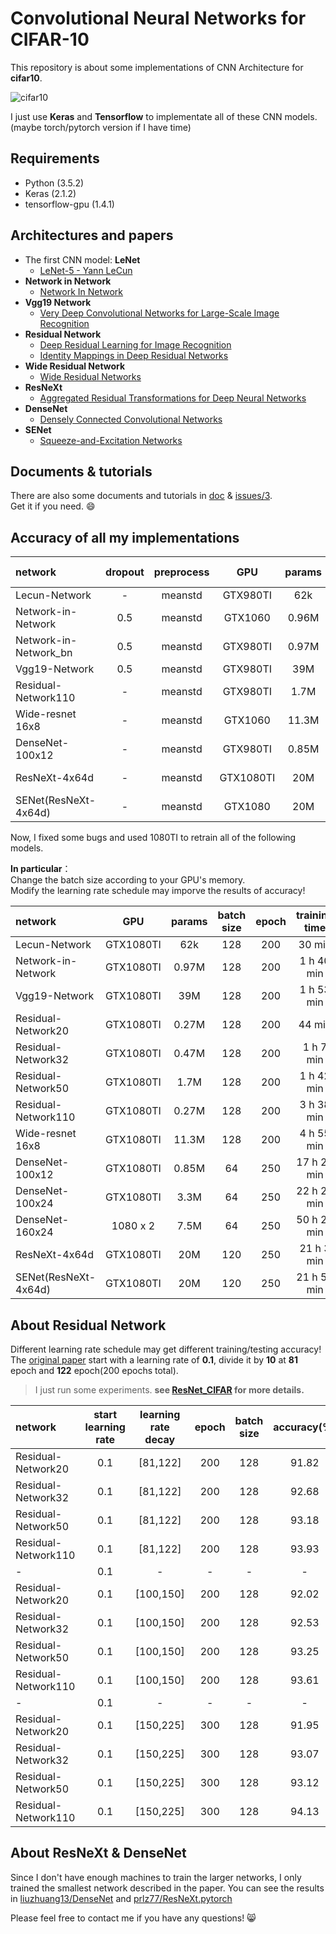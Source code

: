 # Convolutional Neural Networks for CIFAR-10 


This repository is about some implementations of CNN Architecture  for **cifar10**.  

![cifar10][1]

I just use **Keras** and **Tensorflow** to implementate all of these CNN models.  
(maybe torch/pytorch version if I have time)

## Requirements

- Python (3.5.2)
- Keras (2.1.2)
- tensorflow-gpu (1.4.1)

## Architectures and papers

- The first CNN model: **LeNet**    
    - [LeNet-5 - Yann LeCun][2]
- **Network in Network**
    - [Network In Network][3]
- **Vgg19 Network**
    -  [Very Deep Convolutional Networks for Large-Scale Image Recognition][4]
- **Residual Network**
    -  [Deep Residual Learning for Image Recognition][5]
    -  [Identity Mappings in Deep Residual Networks][6]
-  **Wide Residual Network**
    -  [Wide Residual Networks][7]
-  **ResNeXt**  
    -  [Aggregated Residual Transformations for Deep Neural Networks][8]
-  **DenseNet**
    -  [Densely Connected Convolutional Networks][9]
-  **SENet**
    - [Squeeze-and-Excitation Networks][10]  

## Documents & tutorials

There are also some documents and tutorials in [doc][11] & [issues/3][12].  
Get it if you need. :smile:


## Accuracy of all my implementations

| network               | dropout | preprocess | GPU       | params  | training time | accuracy(%) |
|:----------------------|:-------:|:----------:|:---------:|:-------:|:-------------:|:-----------:|
| Lecun-Network         |    -    |   meanstd  | GTX980TI  | 62k     |    30 min     |    76.27    |
| Network-in-Network    |   0.5   |   meanstd  | GTX1060   | 0.96M   |    1 h 30 min |    91.25    |
| Network-in-Network_bn |   0.5   |   meanstd  | GTX980TI  | 0.97M   |    2 h 20 min |    91.75    |
| Vgg19-Network         |   0.5   |   meanstd  | GTX980TI  | 39M     |    4 hours    |    93.53    |
| Residual-Network110   |    -    |   meanstd  | GTX980TI  | 1.7M    |    8 h 58 min |    94.10    |
| Wide-resnet 16x8      |    -    |   meanstd  | GTX1060   | 11.3M   |  11 h 32 min  |    95.14    |
| DenseNet-100x12       |    -    |   meanstd  | GTX980TI  | 0.85M   |  30 h 40 min  |    95.15    |
| ResNeXt-4x64d         |    -    |   meanstd  | GTX1080TI | 20M     |  22 h 50 min  |    95.51    |
| SENet(ResNeXt-4x64d)  |    -    |   meanstd  | GTX1080   | 20M     |  -            |   -         |

Now, I fixed some bugs and used 1080TI to retrain all of the following models.  

**In particular**：  
Change the batch size according to your GPU's memory.  
Modify the learning rate schedule may imporve the results of accuracy!  

| network               | GPU       | params  | batch size | epoch | training time | accuracy(%) |
|:----------------------|:---------:|:-------:|:----------:|:-----:|:-------------:|:-----------:|
| Lecun-Network         | GTX1080TI | 62k     |   128      |  200  |    30 min     |    76.25    |
| Network-in-Network    | GTX1080TI | 0.97M   |   128      |  200  |    1 h 40 min |    91.63    |
| Vgg19-Network         | GTX1080TI | 39M     |   128      |  200  |    1 h 53 min |    93.53    |
| Residual-Network20    | GTX1080TI | 0.27M   |   128      |  200  |    44 min     |    91.82    |
| Residual-Network32    | GTX1080TI | 0.47M   |   128      |  200  |    1 h 7 min  |    92.68    |
| Residual-Network50    | GTX1080TI | 1.7M    |   128      |  200  |    1 h 42 min |    93.18    |
| Residual-Network110   | GTX1080TI | 0.27M   |   128      |  200  |    3 h 38 min |    93.93    |
| Wide-resnet 16x8      | GTX1080TI | 11.3M   |   128      |  200  |   4 h 55 min  |    95.13    |
| DenseNet-100x12       | GTX1080TI | 0.85M   |   64       |  250  |   17 h 20 min |    94.91    |
| DenseNet-100x24       | GTX1080TI | 3.3M    |   64       |  250  |   22 h 27 min |    95.30    |
| DenseNet-160x24       | 1080 x 2  | 7.5M    |   64       |  250  |   50 h 20 min |    95.90    |
| ResNeXt-4x64d         | GTX1080TI | 20M     |   120      |  250  |   21 h 3 min  |    95.19    |
| SENet(ResNeXt-4x64d)  | GTX1080TI | 20M     |   120      |  250  |   21 h 57 min |    95.60    |


## About Residual Network

Different learning rate schedule may get different training/testing accuracy!  
The [original paper][13] start with a learning rate of **0.1**, divide it by **10** at **81** epoch and **122** epoch(200 epochs total).  

> I just run some experiments. **see [ResNet_CIFAR][14] for more details.**


| network               | start learning rate | learning rate decay | epoch | batch size | accuracy(%) |
|:----------------------|:-------------------:|:-------------------:|:-----:|:----------:|:-----------:|
| Residual-Network20    |     0.1             |   [81,122]          |  200  |   128      |    91.82    |
| Residual-Network32    |     0.1             |   [81,122]          |  200  |   128      |    92.68    |
| Residual-Network50    |     0.1             |   [81,122]          |  200  |   128      |    93.18    |
| Residual-Network110   |     0.1             |   [81,122]          |  200  |   128      |    93.93    |
|          -            |     0.1             |         -           |     - |       -    |    -        |
| Residual-Network20    |     0.1             |   [100,150]         |  200  |   128      |    92.02    |
| Residual-Network32    |     0.1             |   [100,150]         |  200  |   128      |    92.53    |
| Residual-Network50    |     0.1             |   [100,150]         |  200  |   128      |    93.25    |
| Residual-Network110   |     0.1             |   [100,150]         |  200  |   128      |    93.61    |
|          -            |     0.1             |         -           |     - |       -    |    -        |
| Residual-Network20    |     0.1             |   [150,225]         |  300  |   128      |    91.95    |
| Residual-Network32    |     0.1             |   [150,225]         |  300  |   128      |    93.07    |
| Residual-Network50    |     0.1             |   [150,225]         |  300  |   128      |    93.12    |
| Residual-Network110   |     0.1             |   [150,225]         |  300  |   128      |    94.13    |


## About ResNeXt & DenseNet

Since I don't have enough machines to train the larger networks, I only trained the smallest network described in the paper.  You can see the results in [liuzhuang13/DenseNet][15] and [prlz77/ResNeXt.pytorch][16]

Please feel free to contact me if you have any questions! :smile_cat: 


  [1]: ./images/cf10.png
  [2]: http://yann.lecun.com/exdb/lenet/
  [3]: https://arxiv.org/abs/1312.4400
  [4]: https://arxiv.org/abs/1409.1556
  [5]: https://arxiv.org/abs/1512.03385
  [6]: https://arxiv.org/abs/1603.05027
  [7]: https://arxiv.org/abs/1605.07146
  [8]: https://arxiv.org/abs/1611.05431
  [9]: https://arxiv.org/abs/1608.06993
  [10]: https://arxiv.org/abs/1709.01507
  [11]: ./doc
  [12]: https://github.com/BIGBALLON/cifar-10-cnn/issues/3
  [13]: https://arxiv.org/abs/1512.03385
  [14]: https://github.com/BIGBALLON/ResNet_CIFAR
  [15]: https://github.com/liuzhuang13/DenseNet
  [16]: https://github.com/prlz77/ResNeXt.pytorch